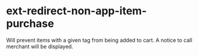 # ext-redirect-non-app-item-purchase
Will prevent items with a given tag from being added to cart. A notice to call merchant will be displayed.
